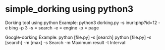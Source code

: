 # simple_dorking using python3

Dorking tool using python
Example: python3 dorking.py -s inurl:php?id=12 -e bing -p 3
  -s = search
  -e = engine
  -p = page



Google-dorking
Example:
python [file.py] -s [search]
python [file.py] -s [search] -m [max]
	-s		Search
	-m		Maximum result
	-t		Interval

